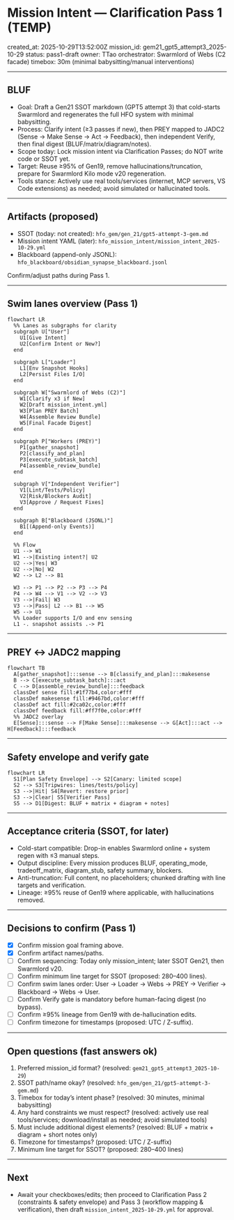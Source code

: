 # Mission Intent — Clarification Pass 1 (TEMP)

created_at: 2025-10-29T13:52:00Z
mission_id: gem21_gpt5_attempt3_2025-10-29
status: pass1-draft
owner: TTao
orchestrator: Swarmlord of Webs (C2 facade)
timebox: 30m (minimal babysitting/manual interventions)

---

## BLUF
- Goal: Draft a Gen21 SSOT markdown (GPT5 attempt 3) that cold-starts Swarmlord and regenerates the full HFO system with minimal babysitting.
- Process: Clarify intent (≥3 passes if new), then PREY mapped to JADC2 (Sense → Make Sense → Act → Feedback), then independent Verify, then final digest (BLUF/matrix/diagram/notes).
- Scope today: Lock mission intent via Clarification Passes; do NOT write code or SSOT yet.
- Target: Reuse ≥95% of Gen19, remove hallucinations/truncation, prepare for Swarmlord Kilo mode v20 regeneration.
 - Tools stance: Actively use real tools/services (internet, MCP servers, VS Code extensions) as needed; avoid simulated or hallucinated tools.

---

## Artifacts (proposed)
- SSOT (today: not created): `hfo_gem/gen_21/gpt5-attempt-3-gem.md`
- Mission intent YAML (later): `hfo_mission_intent/mission_intent_2025-10-29.yml`
- Blackboard (append-only JSONL): `hfo_blackboard/obsidian_synapse_blackboard.jsonl`

Confirm/adjust paths during Pass 1.

---

## Swim lanes overview (Pass 1)
```mermaid
flowchart LR
  %% Lanes as subgraphs for clarity
  subgraph U["User"]
    U1[Give Intent]
    U2[Confirm Intent or New?]
  end

  subgraph L["Loader"]
    L1[Env Snapshot Hooks]
    L2[Persist Files I/O]
  end

  subgraph W["Swarmlord of Webs (C2)"]
    W1[Clarify x3 if New]
    W2[Draft mission_intent.yml]
    W3[Plan PREY Batch]
    W4[Assemble Review Bundle]
    W5[Final Facade Digest]
  end

  subgraph P["Workers (PREY)"]
    P1[gather_snapshot]
    P2[classify_and_plan]
    P3[execute_subtask_batch]
    P4[assemble_review_bundle]
  end

  subgraph V["Independent Verifier"]
    V1[Lint/Tests/Policy]
    V2[Risk/Blockers Audit]
    V3[Approve / Request Fixes]
  end

  subgraph B["Blackboard (JSONL)"]
    B1[(Append-only Events)]
  end

  %% Flow
  U1 --> W1
  W1 -->|Existing intent?| U2
  U2 -->|Yes| W3
  U2 -->|No| W2
  W2 --> L2 --> B1

  W3 --> P1 --> P2 --> P3 --> P4
  P4 --> W4 --> V1 --> V2 --> V3
  V3 -->|Fail| W3
  V3 -->|Pass| L2 --> B1 --> W5
  W5 --> U1
  %% Loader supports I/O and env sensing
  L1 -. snapshot assists .-> P1
```

---

## PREY ↔ JADC2 mapping
```mermaid
flowchart TB
  A[gather_snapshot]:::sense --> B[classify_and_plan]:::makesense
  B --> C[execute_subtask_batch]:::act
  C --> D[assemble_review_bundle]:::feedback
  classDef sense fill:#1f77b4,color:#fff
  classDef makesense fill:#9467bd,color:#fff
  classDef act fill:#2ca02c,color:#fff
  classDef feedback fill:#ff7f0e,color:#fff
  %% JADC2 overlay
  E[Sense]:::sense --> F[Make Sense]:::makesense --> G[Act]:::act --> H[Feedback]:::feedback
```

---

## Safety envelope and verify gate
```mermaid
flowchart LR
  S1[Plan Safety Envelope] --> S2[Canary: limited scope]
  S2 --> S3[Tripwires: lines/tests/policy]
  S3 -->|Hit| S4[Revert: restore prior]
  S3 -->|Clear| S5[Verifier Pass]
  S5 --> D1[Digest: BLUF + matrix + diagram + notes]
```

---

## Acceptance criteria (SSOT, for later)
- Cold-start compatible: Drop-in enables Swarmlord online + system regen with ≤3 manual steps.
- Output discipline: Every mission produces BLUF, operating_mode, tradeoff_matrix, diagram_stub, safety summary, blockers.
- Anti-truncation: Full content, no placeholders; chunked drafting with line targets and verification.
- Lineage: ≥95% reuse of Gen19 where applicable, with hallucinations removed.

---

## Decisions to confirm (Pass 1)
- [x] Confirm mission goal framing above.
- [x] Confirm artifact names/paths.
- [ ] Confirm sequencing: Today only mission_intent; later SSOT Gen21, then Swarmlord v20.
- [ ] Confirm minimum line target for SSOT (proposed: 280–400 lines).
- [ ] Confirm swim lanes order: User → Loader → Webs → PREY → Verifier → Blackboard → Webs → User.
- [ ] Confirm Verify gate is mandatory before human-facing digest (no bypass).
- [ ] Confirm ≥95% lineage from Gen19 with de-hallucination edits.
- [ ] Confirm timezone for timestamps (proposed: UTC / Z-suffix).

---

## Open questions (fast answers ok)
1) Preferred mission_id format? (resolved: `gem21_gpt5_attempt3_2025-10-29`)
2) SSOT path/name okay? (resolved: `hfo_gem/gen_21/gpt5-attempt-3-gem.md`)
3) Timebox for today’s intent phase? (resolved: 30 minutes, minimal babysitting)
4) Any hard constraints we must respect? (resolved: actively use real tools/services; download/install as needed; avoid simulated tools)
5) Must include additional digest elements? (resolved: BLUF + matrix + diagram + short notes only)
6) Timezone for timestamps? (proposed: UTC / Z-suffix)
7) Minimum line target for SSOT? (proposed: 280–400 lines)

---

## Next
- Await your checkboxes/edits; then proceed to Clarification Pass 2 (constraints & safety envelope) and Pass 3 (workflow mapping & verification), then draft `mission_intent_2025-10-29.yml` for approval.
